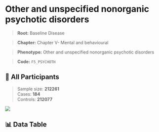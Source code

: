 # Other and unspecified nonorganic psychotic disorders

> **Root:** Baseline Disease  

> **Chapter:** Chapter V- Mental and behavioural  

> **Phenotype:** Other and unspecified nonorganic psychotic disorders  

> **Code:** `F5_PSYCHOTH`

## 🧪 All Participants  
> Sample size: **212261**  
> Cases: **184**  
> Controls: **212077**
<img src="/Sensitive/Figures/ALL/Incidence/F5_PSYCHOTH.png"/>

## 📊 Data Table
<CsvTableMRF src="/Sensitive/Data/ALL/Incidence/COX_F5_PSYCHOTH.csv"/>

